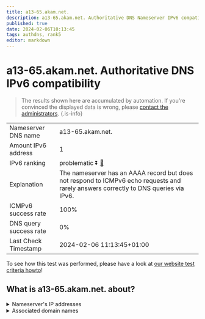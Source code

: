 ```yaml
---
title: a13-65.akam.net.
description: a13-65.akam.net. Authoritative DNS Nameserver IPv6 compatibility
published: true
date: 2024-02-06T10:13:45
tags: authdns, rank5
editor: markdown
---
```


# a13-65.akam.net. Authoritative DNS IPv6 compatibility

> The results shown here are accumulated by automation. If you're convinced the displayed data is wrong, please [contact the administrators](/howto/chat). 
{.is-info}




|   |   |
| - | - |
| Nameserver DNS name | a13-65.akam.net.
| Amount IPv6 address | 1
| IPv6 ranking | problematic :arrow_double_down: [🔗](/howto/ranking) |
| Explanation | The nameserver has an AAAA record but does not respond to ICMPv6 echo requests and rarely answers correctly to DNS queries via IPv6. |
| ICMPv6 success rate | 100%|
| DNS query success rate | 0% |
| Last Check Timestamp | 2024-02-06 11:13:45+01:00 |

To see how this test was performed, please have a look at [our website test criteria howto](/howto/testcriteria/authdns)!


## What is a13-65.akam.net. about?




<details>
<summary>Nameserver's IP addresses</summary>

2600:1480:800::41

</details>



<details>
<summary>Associated domain names</summary>

www.oracle.com

www.adobe.com

www.siemens-healthineers.com

www.mysql.com

</details>

